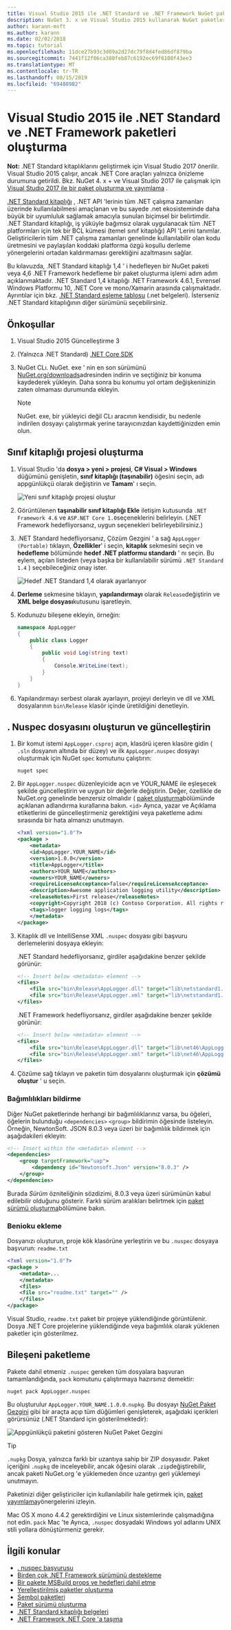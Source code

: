 ```yaml
---
title: Visual Studio 2015 ile .NET Standard ve .NET Framework NuGet paketleri oluşturma
description: NuGet 3. x ve Visual Studio 2015 kullanarak NuGet paketleri .NET Standard ve .NET Framework oluşturmaya yönelik uçtan uca bir anlatım.
author: karann-msft
ms.author: karann
ms.date: 02/02/2018
ms.topic: tutorial
ms.openlocfilehash: 11dce27b93c3d09a2d27dc79f8d4fed86df879ba
ms.sourcegitcommit: 7441f12f06ca380feb87c6192ec69f6108f43ee3
ms.translationtype: MT
ms.contentlocale: tr-TR
ms.lasthandoff: 08/15/2019
ms.locfileid: "69488982"
---
```

# <a name="create-net-standard-and-net-framework-packages-with-visual-studio-2015"></a>Visual Studio 2015 ile .NET Standard ve .NET Framework paketleri oluşturma

**Not:** .NET Standard kitaplıklarını geliştirmek için Visual Studio 2017 önerilir. Visual Studio 2015 çalışır, ancak .NET Core araçları yalnızca önizleme durumuna getirildi. Bkz. NuGet 4. x + ve Visual Studio 2017 ile çalışmak için [Visual Studio 2017 ile bir paket oluşturma ve yayımlama](../quickstart/create-and-publish-a-package-using-visual-studio.md) .

[.NET Standard kitaplığı](/dotnet/articles/standard/library) , .NET API 'lerinin tüm .NET çalışma zamanları üzerinde kullanılabilmesi amaçlanan ve bu sayede .net ekosisteminde daha büyük bir uyumluluk sağlamak amacıyla sunulan biçimsel bir belirtimdir. .NET Standard kitaplığı, iş yüküyle bağımsız olarak uygulanacak tüm .NET platformları için tek bir BCL kümesi (temel sınıf kitaplığı) API 'Lerini tanımlar. Geliştiricilerin tüm .NET çalışma zamanları genelinde kullanılabilir olan kodu üretmesini ve paylaşılan koddaki platforma özgü koşullu derleme yönergelerini ortadan kaldırmaması gerektiğini azaltmasını sağlar.

Bu kılavuzda, .NET Standard kitaplığı 1,4 ' i hedefleyen bir NuGet paketi veya 4,6 .NET Framework hedefleme bir paket oluşturma işlemi adım adım açıklanmaktadır. .NET Standard 1,4 kitaplığı .NET Framework 4.6.1, Evrensel Windows Platformu 10, .NET Core ve mono/Xamarin arasında çalışmaktadır. Ayrıntılar için bkz. [.NET Standard eşleme tablosu](/dotnet/standard/net-standard#net-implementation-support) (.net belgeleri). İsterseniz .NET Standard kitaplığının diğer sürümünü seçebilirsiniz.

## <a name="prerequisites"></a>Önkoşullar

1. Visual Studio 2015 Güncelleştirme 3
1. (Yalnızca .NET Standard) [.NET Core SDK](https://www.microsoft.com/net/download/)
1. NuGet CLı. NuGet. exe ' nin en son sürümünü [NuGet.org/downloads](https://nuget.org/downloads)adresinden indirin ve seçtiğiniz bir konuma kaydederek yükleyin. Daha sonra bu konumu yol ortam değişkeninizin zaten olmaması durumunda ekleyin.

    > [!Note]
    > NuGet. exe, bir yükleyici değil CLı aracının kendisidir, bu nedenle indirilen dosyayı çalıştırmak yerine tarayıcınızdan kaydettiğinizden emin olun.

## <a name="create-the-class-library-project"></a>Sınıf kitaplığı projesi oluşturma

1. Visual Studio 'da **dosya > yeni > projesi**,  **C# Visual > Windows** düğümünü genişletin, **sınıf kitaplığı (taşınabilir)** öğesini seçin, adı appgünlükçü olarak değiştirin ve **Tamam**' ı seçin.

    ![Yeni sınıf kitaplığı projesi oluştur](media/NetStandard-NewProject.png)

1. Görüntülenen **taşınabilir sınıf kitaplığı Ekle** iletişim kutusunda `.NET Framework 4.6` ve `ASP.NET Core 1.0`seçeneklerini belirleyin. (.NET Framework hedefliyorsanız, uygun seçenekleri belirleyebilirsiniz.)

1. .NET Standard hedefliyorsanız, Çözüm Gezgini ' a sağ `AppLogger (Portable)` tıklayın, **Özellikler**' i seçin, **kitaplık** sekmesini seçin ve **hedefleme** bölümünde **hedef .NET platformu standardı** ' nı seçin. Bu eylem, açılan listeden (veya başka bir kullanılabilir sürümü `.NET Standard 1.4` ) seçebileceğiniz onay ister.

    ![Hedef .NET Standard 1,4 olarak ayarlanıyor](media/NetStandard-ChangeTarget.png)

1. **Derleme** sekmesine tıklayın, **yapılandırmayı** olarak `Release`değiştirin ve **XML belge dosyası**kutusunu işaretleyin.

1. Kodunuzu bileşene ekleyin, örneğin:

    ```cs
    namespace AppLogger
    {
        public class Logger
        {
            public void Log(string text)
            {
                Console.WriteLine(text);
            }
        }
    }
    ```

1. Yapılandırmayı serbest olarak ayarlayın, projeyi derleyin ve dll ve XML dosyalarının `bin\Release` klasör içinde üretildiğini denetleyin.

## <a name="create-and-update-the-nuspec-file"></a>. Nuspec dosyasını oluşturun ve güncelleştirin

1. Bir komut istemi `AppLogger.csproj` açın, klasörü içeren klasöre gidin ( `.sln` dosyanın altında bir düzey) ve ilk `AppLogger.nuspec` dosyayı oluşturmak için NuGet `spec` komutunu çalıştırın:

    ```cli
    nuget spec
    ```

1. Bir `AppLogger.nuspec` düzenleyicide açın ve YOUR_NAME ile eşleşecek şekilde güncelleştirin ve uygun bir değerle değiştirin. Değer, özellikle de NuGet.org genelinde benzersiz olmalıdır ( [paket oluşturma](../create-packages/creating-a-package.md#choose-a-unique-package-identifier-and-setting-the-version-number)bölümünde açıklanan adlandırma kurallarına bakın. `<id>` Ayrıca, yazar ve Açıklama etiketlerini de güncelleştirmeniz gerektiğini veya paketleme adımı sırasında bir hata almanızı unutmayın.

    ```xml
    <?xml version="1.0"?>
    <package >
        <metadata>
        <id>AppLogger.YOUR_NAME</id>
        <version>1.0.0</version>
        <title>AppLogger</title>
        <authors>YOUR_NAME</authors>
        <owners>YOUR_NAME</owners>
        <requireLicenseAcceptance>false</requireLicenseAcceptance>
        <description>Awesome application logging utility</description>
        <releaseNotes>First release</releaseNotes>
        <copyright>Copyright 2018 (c) Contoso Corporation. All rights reserved.</copyright>
        <tags>logger logging logs</tags>
        </metadata>
    </package>
    ```

1. Kitaplık dll ve IntelliSense XML `.nuspec` dosyası gibi başvuru derlemelerini dosyaya ekleyin:

    .NET Standard hedefliyorsanız, girdiler aşağıdakine benzer şekilde görünür:

    ```xml
    <!-- Insert below <metadata> element -->
    <files>
        <file src="bin\Release\AppLogger.dll" target="lib\netstandard1.4\AppLogger.dll" />
        <file src="bin\Release\AppLogger.xml" target="lib\netstandard1.4\AppLogger.xml" />
    </files>
    ```

    .NET Framework hedefliyorsanız, girdiler aşağıdakine benzer şekilde görünür:

    ```xml
    <!-- Insert below <metadata> element -->
    <files>
        <file src="bin\Release\AppLogger.dll" target="lib\net46\AppLogger.dll" />
        <file src="bin\Release\AppLogger.xml" target="lib\net46\AppLogger.xml" />
    </files>
    ```

1. Çözüme sağ tıklayın ve paketin tüm dosyalarını oluşturmak için **çözümü oluştur** ' u seçin.

### <a name="declaring-dependencies"></a>Bağımlılıkları bildirme

Diğer NuGet paketlerinde herhangi bir bağımlılıklarınız varsa, bu öğeleri, öğelerin bulunduğu `<dependencies>` `<group>` bildirimin öğesinde listeleyin. Örneğin, NewtonSoft. JSON 8.0.3 veya üzeri bir bağımlılık bildirmek için aşağıdakileri ekleyin:

```xml
<!-- Insert within the <metadata> element -->
<dependencies>
    <group targetFramework="uap">
        <dependency id="Newtonsoft.Json" version="8.0.3" />
    </group>
</dependencies>
```

Burada *Sürüm* özniteliğinin sözdizimi, 8.0.3 veya üzeri sürümünün kabul edilebilir olduğunu gösterir. Farklı sürüm aralıkları belirtmek için [paket sürümü oluşturma](../concepts/package-versioning.md)bölümüne bakın.

### <a name="adding-a-readme"></a>Benioku ekleme

Dosyanızı oluşturun, proje kök klasörüne yerleştirin ve bu `.nuspec` dosyaya başvurun: `readme.txt`

```xml
<?xml version="1.0"?>
<package >
    <metadata>...
    </metadata>
    <files>
    <file src="readme.txt" target="" />
    </files>
</package>
```

Visual Studio, `readme.txt` paket bir projeye yüklendiğinde görüntülenir. Dosya .NET Core projelerine yüklendiğinde veya bağımlılık olarak yüklenen paketler için gösterilmez.

## <a name="package-the-component"></a>Bileşeni paketleme

Pakete dahil etmeniz `.nuspec` gereken tüm dosyalara başvuran tamamlandığında, `pack` komutunu çalıştırmaya hazırsınız demektir:

```cli
nuget pack AppLogger.nuspec
```

Bu oluşturulur `AppLogger.YOUR_NAME.1.0.0.nupkg`. Bu dosyayı [NuGet Paket Gezgini](https://github.com/NuGetPackageExplorer/NuGetPackageExplorer) gibi bir araçta açıp tüm düğümleri genişleterek, aşağıdaki içerikleri görürsünüz (.NET Standard için gösterilmektedir):

![Appgünlükçü paketini gösteren NuGet Paket Gezgini](media/NetStandard-PackageExplorer.png)

> [!Tip]
> `.nupkg` Dosya, yalnızca farklı bir uzantıya sahip bir ZIP dosyasıdır. Paket içeriğini `.nupkg` de inceleyebilir, ancak öğesini olarak `.zip`değiştirebilir, ancak paketi NuGet.org 'e yüklemeden önce uzantıyı geri yüklemeyi unutmayın.

Paketinizi diğer geliştiriciler için kullanılabilir hale getirmek için, [paket yayımlama](../nuget-org/publish-a-package.md)yönergelerini izleyin.

Mac OS X mono 4.4.2 gerektirdiğini ve Linux sistemlerinde çalışmadığına not edin. `pack` Mac 'te Ayrıca, `.nuspec` dosyadaki Windows yol adlarını UNIX stili yollara dönüştürmeniz gerekir.

## <a name="related-topics"></a>İlgili konular

- [. nuspec başvurusu](../reference/nuspec.md)
- [Birden çok .NET Framework sürümünü destekleme](../create-packages/supporting-multiple-target-frameworks.md)
- [Bir pakete MSBuild props ve hedefleri dahil etme](../create-packages/creating-a-package.md#include-msbuild-props-and-targets-in-a-package)
- [Yerelleştirilmiş paketler oluşturma](../create-packages/creating-localized-packages.md)
- [Sembol paketleri](../create-packages/symbol-packages.md)
- [Paket sürümü oluşturma](../concepts/package-versioning.md)
- [.NET Standard kitaplığı belgeleri](/dotnet/articles/standard/library)
- [.NET Framework .NET Core 'a taşıma](/dotnet/articles/core/porting/index)
